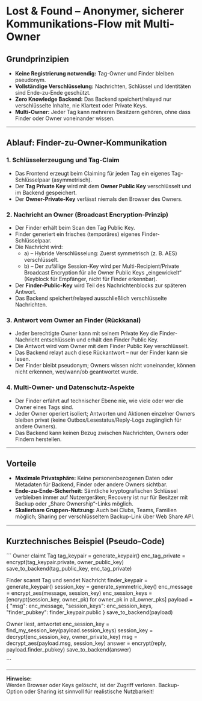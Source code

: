 # Lost & Found – Anonymer, sicherer Kommunikations-Flow mit Multi-Owner

## Grundprinzipien

- **Keine Registrierung notwendig:** Tag-Owner und Finder bleiben pseudonym.
- **Vollständige Verschlüsselung:** Nachrichten, Schlüssel und Identitäten sind Ende-zu-Ende geschützt.
- **Zero Knowledge Backend:** Das Backend speichert/relayed nur verschlüsselte Inhalte, nie Klartext oder Private Keys.
- **Multi-Owner:** Jeder Tag kann mehreren Besitzern gehören, ohne dass Finder oder Owner voneinander wissen.

---

## Ablauf: Finder-zu-Owner-Kommunikation

### 1. Schlüsselerzeugung und Tag-Claim

- Das Frontend erzeugt beim Claiming für jeden Tag ein eigenes Tag-Schlüsselpaar (asymmetrisch).
- Der **Tag Private Key** wird mit dem **Owner Public Key** verschlüsselt und im Backend gespeichert.
- Der **Owner-Private-Key** verlässt niemals den Browser des Owners.

### 2. Nachricht an Owner (Broadcast Encryption-Prinzip)

- Der Finder erhält beim Scan den Tag Public Key.
- Finder generiert ein frisches (temporäres) eigenes Finder-Schlüsselpaar.
- Die Nachricht wird:
    - a) – Hybride Verschlüsselung: Zuerst symmetrisch (z. B. AES) verschlüsselt.
    - b) – Der zufällige Session-Key wird per Multi-Recipient/Private Broadcast Encryption für alle Owner Public Keys „eingewickelt“ (Keyblock für Empfänger, nicht für Finder erkennbar).
- Der **Finder-Public-Key** wird Teil des Nachrichtenblocks zur späteren Antwort.
- Das Backend speichert/relayed ausschließlich verschlüsselte Nachrichten.

### 3. Antwort vom Owner an Finder (Rückkanal)

- Jeder berechtigte Owner kann mit seinem Private Key die Finder-Nachricht entschlüsseln und erhält den Finder Public Key.
- Die Antwort wird vom Owner mit dem Finder Public Key verschlüsselt.
- Das Backend relayt auch diese Rückantwort – nur der Finder kann sie lesen.
- Der Finder bleibt pseudonym; Owners wissen nicht voneinander, können nicht erkennen, wer/wann/ob geantwortet wurde.

### 4. Multi-Owner- und Datenschutz-Aspekte

- Der Finder erfährt auf technischer Ebene nie, wie viele oder wer die Owner eines Tags sind.
- Jeder Owner operiert isoliert; Antworten und Aktionen einzelner Owners bleiben privat (keine Outbox/Lesestatus/Reply-Logs zugänglich für andere Owners).
- Das Backend kann keinen Bezug zwischen Nachrichten, Owners oder Findern herstellen.

---

## Vorteile

- **Maximale Privatsphäre:** Keine personenbezogenen Daten oder Metadaten für Backend, Finder oder andere Owners sichtbar.
- **Ende-zu-Ende-Sicherheit:** Sämtliche kryptografischen Schlüssel verbleiben immer auf Nutzergeräten; Recovery ist nur für Besitzer mit Backup oder „Share Ownership“-Links möglich.
- **Skalierbare Gruppen-Nutzung:** Auch bei Clubs, Teams, Familien möglich; Sharing per verschlüsseltem Backup-Link über Web Share API.

---

## Kurztechnisches Beispiel (Pseudo-Code)

´´´
Owner claimt Tag
tag_keypair = generate_keypair()
enc_tag_private = encrypt(tag_keypair.private, owner_public_key)
save_to_backend(tag_public_key, enc_tag_private)

Finder scannt Tag und sendet Nachricht
finder_keypair = generate_keypair()
session_key = generate_symmetric_key()
enc_message = encrypt_aes(message, session_key)
enc_session_keys = [encrypt(session_key, owner_pk) for owner_pk in all_owner_pks]
payload = {
"msg": enc_message,
"session_keys": enc_session_keys,
"finder_pubkey": finder_keypair.public
}
save_to_backend(payload)

Owner liest, antwortet
enc_session_key = find_my_session_key(payload.session_keys)
session_key = decrypt(enc_session_key, owner_private_key)
msg = decrypt_aes(payload.msg, session_key)
answer = encrypt(reply, payload.finder_pubkey)
save_to_backend(answer)

´´´

---

**Hinweise:**  
Werden Browser oder Keys gelöscht, ist der Zugriff verloren. Backup-Option oder Sharing ist sinnvoll für realistische Nutzbarkeit!
